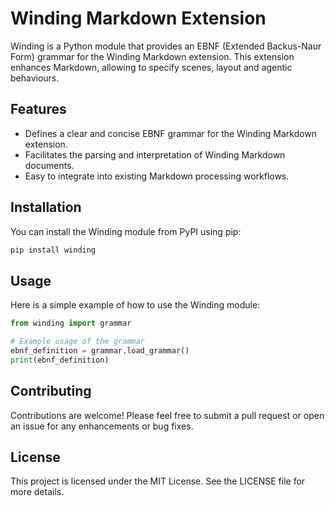 # Winding Markdown Extension

Winding is a Python module that provides an EBNF (Extended Backus-Naur Form) grammar for the Winding Markdown extension. This extension enhances Markdown, allowing to specify scenes, layout and agentic behaviours.

## Features

- Defines a clear and concise EBNF grammar for the Winding Markdown extension.
- Facilitates the parsing and interpretation of Winding Markdown documents.
- Easy to integrate into existing Markdown processing workflows.

## Installation

You can install the Winding module from PyPI using pip:

```bash
pip install winding
```

## Usage

Here is a simple example of how to use the Winding module:

```python
from winding import grammar

# Example usage of the grammar
ebnf_definition = grammar.load_grammar()
print(ebnf_definition)
```

## Contributing

Contributions are welcome! Please feel free to submit a pull request or open an issue for any enhancements or bug fixes.

## License

This project is licensed under the MIT License. See the LICENSE file for more details.